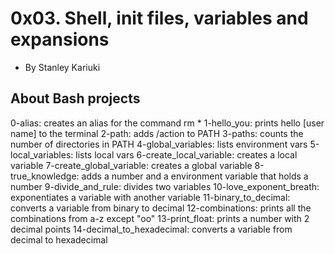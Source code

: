 0x03. Shell, init files, variables and expansions
=================================================
- By Stanley Kariuki

About Bash projects
-------------------

0-alias: creates an alias for the command rm *
1-hello_you: prints hello [user name] to the terminal
2-path: adds /action to PATH
3-paths: counts the number of directories in PATH
4-global_variables: lists environment vars
5-local_variables: lists local vars
6-create_local_variable: creates a local variable
7-create_global_variable: creates a global variable
8-true_knowledge: adds a number and a environment variable that holds a number
9-divide_and_rule: divides two variables
10-love_exponent_breath: exponentiates a variable with another variable
11-binary_to_decimal: converts a variable from binary to decimal
12-combinations: prints all the combinations from a-z except "oo"
13-print_float: prints a number with 2 decimal points
14-decimal_to_hexadecimal: converts a variable from decimal to hexadecimal
